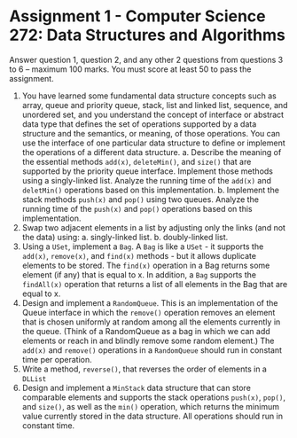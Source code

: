 # Assignment 1 - Computer Science 272: Data Structures and Algorithms

Answer question 1, question 2, and any other 2 questions from questions 3 to 6 – maximum 100 marks.
You must score at least 50 to pass the assignment.

1. You have learned some fundamental data structure concepts such as array, queue and priority queue, stack, list and linked list, sequence, and unordered set, and you understand the concept of interface or abstract data type that defines the set of operations supported by a data structure and the semantics, or meaning, of those operations. You can use the interface of one particular data structure to define or implement the operations of a different data structure.
  a. Describe the meaning of the essential methods `add(x)`, `deleteMin()`, and `size()` that are supported by the priority queue interface. Implement those methods using a singly-linked list. Analyze the running time of the `add(x)` and `deletMin()` operations based on this implementation.
  b. Implement the stack methods `push(x)` and `pop()` using two queues. Analyze the running time of the `push(x)` and `pop()` operations based on this implementation.
2. Swap two adjacent elements in a list by adjusting only the links (and not the data) using:
  a. singly-linked list.
  b. doubly-linked list.
3. Using a `USet`, implement a `Bag`. A `Bag` is like a `USet` - it supports the `add(x)`, `remove(x)`, and `find(x)` methods - but it allows duplicate elements to be stored.
  The `find(x)` operation in a Bag returns some element (if any) that is equal to x.
  In addition, a `Bag` supports the `findAll(x)` operation that returns a list of all elements in the Bag that are equal to x.
4. Design and implement a `RandomQueue`.
  This is an implementation of the Queue interface in which the `remove()` operation removes an element that is chosen uniformly at random among all the elements currently in the queue.
  (Think of a RandomQueue as a bag in which we can add elements or reach in and blindly remove some random element.)
  The `add(x)` and `remove()` operations in a `RandomQueue` should run in constant time per operation.
5. Write a method, `reverse()`, that reverses the order of elements in a `DLList`
6. Design and implement a `MinStack` data structure that can store comparable elements and supports the stack operations `push(x)`, `pop()`, and `size()`, as well as the `min()` operation, which returns the minimum value currently stored in the data structure.
  All operations should run in constant time.
